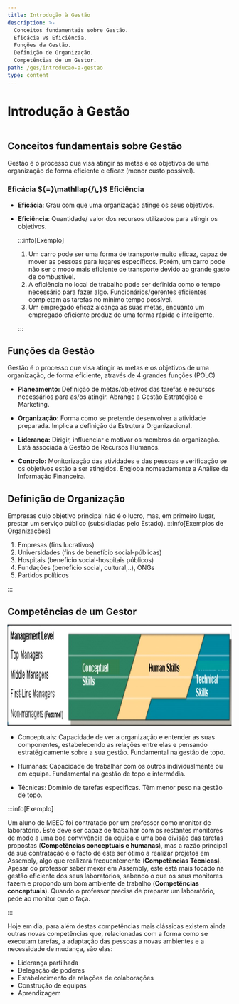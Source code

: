 ```yaml
---
title: Introdução à Gestão
description: >-
  Conceitos fundamentais sobre Gestão.
  Eficácia vs Eficiência.
  Funções da Gestão.
  Definição de Organização.
  Competências de um Gestor.
path: /ges/introducao-a-gestao
type: content
---
```


# Introdução à Gestão

```toc

```

## Conceitos fundamentais sobre Gestão

Gestão é o processo que visa atingir as metas e os objetivos de uma organização de forma eficiente e eficaz (menor custo possivel).

### **Eficácia** ${=}\mathllap{/\,}$ **Eficiência**

- **Eficácia**: Grau com que uma organização atinge os seus objetivos.

- **Eficiência**: Quantidade/ valor dos recursos utilizados para atingir os objetivos.

  :::info[Exemplo]

  1. Um carro pode ser uma forma de transporte muito eficaz, capaz de mover as pessoas para lugares específicos. Porém, um carro pode não ser o modo mais eficiente de transporte devido ao grande gasto de combustível.
  2. A eficiência no local de trabalho pode ser definida como o tempo necessário para fazer algo. Funcionários/gerentes eficientes completam as tarefas no mínimo tempo possível.
  3. Um empregado eficaz alcança as suas metas, enquanto um empregado eficiente produz de uma forma rápida e inteligente.

  :::

## Funções da Gestão

Gestão é o processo que visa atingir as metas e os objetivos de uma organização, de forma eficiente, através de 4 grandes funções (POLC)

- **Planeamento:** Definição de metas/objetivos das tarefas e recursos necessários para as/os atingir. Abrange a Gestão Estratégica e Marketing.

- **Organização:** Forma como se pretende desenvolver a atividade preparada. Implica a definição da Estrutura Organizacional.

- **Liderança:** Dirigir, influenciar e motivar os membros da organização. Está associada à Gestão de Recursos Humanos.

- **Controlo:** Monitorização das atividades e das pessoas e verificação se os objetivos estão a ser atingidos. Engloba nomeadamente a Análise da Informação Financeira.

## Definição de Organização

Empresas cujo objetivo principal não é o lucro, mas, em primeiro lugar, prestar um serviço público (subsidiadas pelo Estado).
:::info[Exemplos de Organizações]

1. Empresas (fins lucrativos)
2. Universidades (fins de benefício social-públicas)
3. Hospitais (benefício social-hospitais públicos)
4. Fundações (benefício social, cultural,..), ONGs
5. Partidos políticos

:::

## Competências de um Gestor

![Management Level](./assets/0001-management-level.jpg#dark=1)

- Conceptuais: Capacidade de ver a organização e entender as suas componentes, estabelecendo as relações entre elas e pensando estratégicamente sobre a sua gestão. Fundamental na gestão de topo.

- Humanas: Capacidade de trabalhar com os outros individualmente ou em equipa. Fundamental na gestão de topo e intermédia.

- Técnicas: Domínio de tarefas especificas. Têm menor peso na gestão de topo.

:::info[Exemplo]

Um aluno de MEEC foi contratado por um professor como monitor de laboratório. Este deve ser capaz de trabalhar com os restantes monitores de modo a uma boa convivência da equipa e uma boa divisão das tarefas propostas (**Competências conceptuais e humanas**), mas a razão principal da sua contratação é o facto de este ser ótimo a realizar projetos em Assembly, algo que realizará frequentemente (**Competências Técnicas**). Apesar do professor saber mexer em Assembly, este está mais focado na gestão eficiente dos seus laboratórios, sabendo o que os seus monitores fazem e propondo um bom ambiente de trabalho (**Competências conceptuais**). Quando o professor precisa de preparar um laboratório, pede ao monitor que o faça.

:::

Hoje em dia, para além destas competências mais clássicas existem ainda outras novas competências que, relacionadas com a forma como se executam tarefas, a adaptação das pessoas a novas ambientes e a necessidade de mudança, são elas:

- Liderança partilhada
- Delegação de poderes
- Estabelecimento de relações de colaborações
- Construção de equipas
- Aprendizagem
